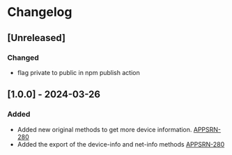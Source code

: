 # Changelog

## [Unreleased]

### Changed

- flag private to public in npm publish action

## [1.0.0] - 2024-03-26

### Added

- Added new original methods to get more device information. [APPSRN-280](https://janiscommerce.atlassian.net/browse/APPSRN-280)
- Added the export of the device-info and net-info methods [APPSRN-280](https://janiscommerce.atlassian.net/browse/APPSRN-280)
